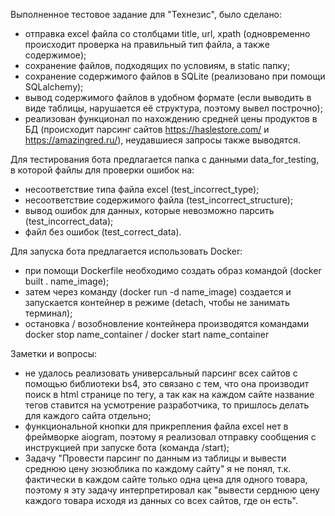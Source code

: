 Выполненное тестовое задание для "Технезис", было сделано:
- отправка excel файла со столбцами title, url, xpath (одновременно происходит проверка на правильный тип файла, а также содержимое);
- сохранение файлов, подходящих по условиям, в static папку;
- сохранение содержимого файлов в SQLite (реализовано при помощи SQLalchemy);
- вывод содержимого файлов в удобном формате (если выводить в виде таблицы, нарушается её структура, поэтому вывел построчно);
- реализован функционал по нахождению средней цены продуктов в БД (происходит парсинг сайтов https://haslestore.com/ и https://amazingred.ru/), неудавшиеся запросы также выводятся.

Для тестирования бота предлагается папка с данными data_for_testing, в которой файлы для проверки ошибок на:
- несоответствие типа файла excel (test_incorrect_type);
- несоответствие содержимого файла (test_incorrect_structure);
- вывод ошибок для данных, которые невозможно парсить (test_incorrect_data);
- файл без ошибок (test_correct_data).

Для запуска бота предлагается использовать Docker:
- при помощи Dockerfile необходимо создать образ командой (docker built . name_image);
- затем через команду (docker run -d name_image) создается и запускается контейнер в режиме (detach, чтобы не занимать терминал);
- остановка / возобновление контейнера производятся командами docker stop name_container / docker start name_container

Заметки и вопросы:
- не удалось реализовать универсальный парсинг всех сайтов с помощью библиотеки bs4, 
это связано с тем, что она производит поиск в html странице по тегу, а так как на каждом 
сайте название тегов ставится на усмотрение разработчика, то пришлось делать для каждого сайта отдельно; 
- функциональной кнопки для прикрепления файла excel нет в фреймворке aiogram, поэтому я реализовал 
отправку сообщения с инструкцией при запуске бота (команда /start);
- Задачу "Провести парсинг по данным из таблицы и вывести среднюю цену зюзюблика по каждому сайту" я не понял, 
т.к. фактически в каждом сайте только одна цена для одного товара, поэтому я эту задачу интерпретировал как 
"вывести серднюю цену каждого товара исходя из данных со всех сайтов, где он есть".
